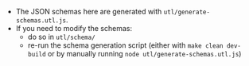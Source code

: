 - The JSON schemas here are generated with `utl/generate-schemas.utl.js`.
- If you need to modify the schemas:
  - do so in `utl/schema/`
  - re-run the schema generation script (either with `make clean dev-build` or by manually 
    running `node utl/generate-schemas.utl.js`)
